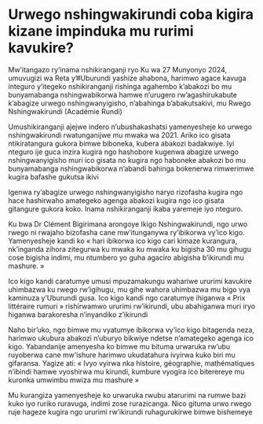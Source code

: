 # Urwego nshingwakirundi coba kigira kizane impinduka mu rurimi kavukire?

Mw’itangazo ry’inama nshikiranganji ryo Ku wa 27 Munyonyo 2024, umuvugizi wa Reta y’#Uburundi yashize ahabona, harimwo agace kavuga integuro y’itegeko nshikiranganji rishinga agahembo k’abakozi bo mu bunyamabanga nshingwabikorwa hamwe n’urugero rw’agashirukabute k’abagize urwego nshingwanyigisho, n’abahinga b’abakutsakivi, mu Rwego Nshingwakirundi (Académie Rundi)

Umushikiranganji ajejwe indero n’ubushakashatsi yamenyesheje ko urwego nshingwakirundi rwatunganijwe mu mwaka wa 2021. Ariko ico gisata ntikiratangura gukora bimwe biboneka, kubera abakozi badakwiye. Iyi nteguro ije guca inzira kugira ngo hashobore kugenwa abagize urwego nshingwanyigisho muri ico gisata no kugira ngo haboneke abakozi bo mu bunyamabanga nshingwabikorwa n’abandi bahinga bokenerwa rimwerimwe kugira bafashe gukutsa ikivi

Igenwa ry’abagize urwego nshingwanyigisho naryo rizofasha kugira ngo hace hashirwaho amategeko agenga abakozi kugira ngo ico gisata gitangure gukora koko. Inama nshikiranganji ikaba yaremeje iyo nteguro.

Ku bwa Dr Clément Bigirimana arongoye Ikigo Nshingwakirundi, ngo urwo rwego ni rwajaho bizofasha cane mw’itunganywa ry’ibikorwa vy’ico kigo. Yamenyesheje kandi ko « hari ibikorwa ico kigo cari kimaze kurangura, nk’inganda zihora zitegurwa ku mwaka ku mwaka ku bigisha 30 mu gihugu cose bigisha indimi, mu ntumbero yo guha agaciro abigisha b’ikirundi mu mashure. »

Ico kigo kandi caratumye umusi mpuzamakungu wahariwe ururimi kavukire uhimbazwa ku rwego rw’igihugu, mu gihe wahora uhimbazwa mu bigo vya kaminuza y’Uburundi gusa. Ico kigo kandi ngo caratumye ihiganwa « Prix littéraire rumuri » rishirwamwo ururimi rw’ikirundi, ubu abahiganwa muri iryo higanwa barakoresha n’inyandiko z’ikirundi

Naho bir’uko, ngo bimwe mu vyatumye ibikorwa vy’ico kigo bitagenda neza, harimwo ukubura abakozi n’uburyo bikwiye ndetse n’amategeko agenga ico kigo. Yabandanije amenyesha ko bimwe mu bituma urwaruka rw’ubu ruyoberwa cane mw’ishure harimwo ukudatahura ivyirwa kuko biri mu gifaransa. Yagize ati: « Ivyo vyirwa nka histoire, géographie, mathématiques n’ibindi hamwe vyoshirwa mu kirundi, kumbure vyogira ico biterereye mu kuronka umwimbu mwiza mu mashure »

Mu kurangiza yamenyesheje ko urwaruka rwubu atarurimi na rumwe bazi kuko iyo ruriko ruravuga, indimi zose rurazicanga. Nico gituma urwo rwego ruje hageze kugira ngo ururimi rw’ikirundi ruhagurukirwe bimwe bishemeye